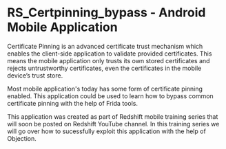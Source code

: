 # RS_Certpinning_bypass - Android Mobile Application

Certificate Pinning is an advanced certificate trust mechanism which enables the client-side application to validate provided certificates. This means the mobile application only trusts its own stored certificates and rejects untrustworthy certificates, even the certificates in the mobile device’s trust store.

Most mobile application's today has some form of certificate pinning enabled. This application could be used to learn how to bypass common certificate pinning with the help of Frida tools.

This application was created as part of Redshift mobile training series that will soon be posted on Redshift YouTube channel. In this training series we will go over how to sucessfully exploit this application with the help of Objection.

